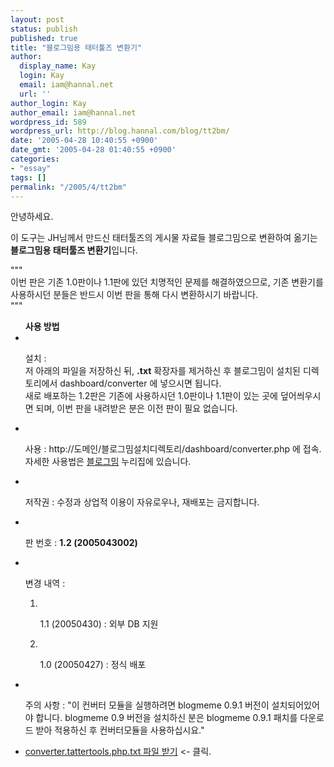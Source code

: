 ```yaml
---
layout: post
status: publish
published: true
title: "블로그밈용 태터툴즈 변환기"
author:
  display_name: Kay
  login: Kay
  email: iam@hannal.net
  url: ''
author_login: Kay
author_email: iam@hannal.net
wordpress_id: 589
wordpress_url: http://blog.hannal.com/blog/tt2bm/
date: '2005-04-28 10:40:55 +0900'
date_gmt: '2005-04-28 01:40:55 +0900'
categories:
- "essay"
tags: []
permalink: "/2005/4/tt2bm"
---
```

<p>안녕하세요.</p>
<p>이 도구는 JH님께서 만드신 태터툴즈의 게시물 자료들 블로그밈으로 변환하여 옮기는 <strong>블로그밈용 태터툴즈 변환기</strong>입니다.</p>
<p>"""<br />
이번 판은 기존 1.0판이나 1.1판에 있던 치명적인 문제를 해결하였으므로, 기존 변환기를 사용하시던 분들은 반드시 이번 판을 통해 다시 변환하시기 바랍니다.<br />
"""</p>
<ul><b>사용 방법</b>
<li></li>
<p>설치 :<br />
저 아래의 파일을 저장하신 뒤, <strong>.txt</strong> 확장자를 제거하신 후 블로그밈이 설치된 디렉토리에서 dashboard/converter 에 넣으시면 됩니다.<br />
새로 배포하는 1.2판은 기존에 사용하시던 1.0판이나 1.1판이 있는 곳에 덮어씌우시면 되며, 이번 판을 내려받은 분은 이전 판이 필요 없습니다.</p>
<li></li>
<p>사용 : http://도메인/블로그밈설치디렉토리/dashboard/converter.php 에 접속.<br />
자세한 사용법은 <a href="http://www.blogmeme.com/blog/index.php?blog_code=meme&article_id=2362">블로그밈</a> 누리집에 있습니다.</p>
<li></li>
<p>저작권 : 수정과 상업적 이용이 자유로우나, 재배포는 금지합니다.</p>
<li></li>
<p>판 번호 : <strong>1.2 (2005043002)</strong></p>
<li></li>
<p>변경 내역 :
<ol>
<li></li>
<p> 1.1 (20050430) : 외부 DB 지원</p>
<li></li>
<p> 1.0 (20050427) : 정식 배포</ol>
<li></li>
<p>주의 사항 : "이 컨버터 모듈을 실행하려면 blogmeme 0.9.1 버전이 설치되어있어야 합니다. blogmeme 0.9 버전을 설치하신 분은 blogmeme 0.9.1 패치를 다운로드 받아 적용하신 후 컨버터모듈을 사용하십시요."</ul>
<ul>
<li><a href="http://blog.hannal.com/wp-content/old_uploads/converter.tattertools.php.txt">converter.tattertools.php.txt 파일 받기</a> &lt;- 클릭.</li>
</ul>
